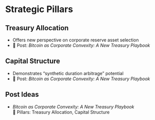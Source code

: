 # Strategic Pillars

## Treasury Allocation
- Offers new perspective on corporate reserve asset selection
- 📝 Post: *Bitcoin as Corporate Convexity: A New Treasury Playbook*

## Capital Structure
- Demonstrates “synthetic duration arbitrage” potential
- 📝 Post: *Bitcoin as Corporate Convexity: A New Treasury Playbook*

## Post Ideas

- *Bitcoin as Corporate Convexity: A New Treasury Playbook*  
  🔗 Pillars: Treasury Allocation, Capital Structure
